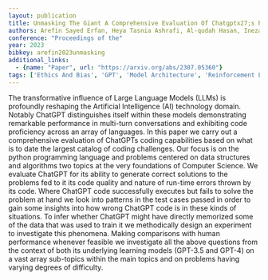 ```yaml
---
layout: publication
title: Unmasking The Giant A Comprehensive Evaluation Of Chatgptx27;s Proficiency In Coding Algorithms And Data Structures
authors: Arefin Sayed Erfan, Heya Tasnia Ashrafi, Al-qudah Hasan, Ineza Ynes, Serwadda Abdul
conference: "Proceedings of the"
year: 2023
bibkey: arefin2023unmasking
additional_links:
  - {name: "Paper", url: "https://arxiv.org/abs/2307.05360"}
tags: ['Ethics And Bias', 'GPT', 'Model Architecture', 'Reinforcement Learning', 'Tools']
---
```

The transformative influence of Large Language Models (LLMs) is profoundly reshaping the Artificial Intelligence (AI) technology domain. Notably ChatGPT distinguishes itself within these models demonstrating remarkable performance in multi-turn conversations and exhibiting code proficiency across an array of languages. In this paper we carry out a comprehensive evaluation of ChatGPTs coding capabilities based on what is to date the largest catalog of coding challenges. Our focus is on the python programming language and problems centered on data structures and algorithms two topics at the very foundations of Computer Science. We evaluate ChatGPT for its ability to generate correct solutions to the problems fed to it its code quality and nature of run-time errors thrown by its code. Where ChatGPT code successfully executes but fails to solve the problem at hand we look into patterns in the test cases passed in order to gain some insights into how wrong ChatGPT code is in these kinds of situations. To infer whether ChatGPT might have directly memorized some of the data that was used to train it we methodically design an experiment to investigate this phenomena. Making comparisons with human performance whenever feasible we investigate all the above questions from the context of both its underlying learning models (GPT-3.5 and GPT-4) on a vast array sub-topics within the main topics and on problems having varying degrees of difficulty.
